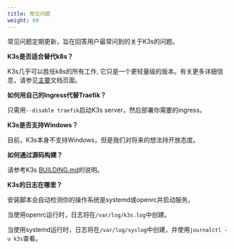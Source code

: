 ```yaml
---
title: 常见问题
weight: 60
---
```


常见问题定期更新，旨在回答用户最常问到的关于K3s的问题。

**K3s是否适合替代k8s？**

K3s几乎可以胜任k8s的所有工作, 它只是一个更轻量级的版本。有关更多详细信息，请参见[主要]({{<baseurl>}}/k3s/latest/en/)文档页面。

**如何用自己的Ingress代替Traefik？**

只需用`--disable traefik`启动K3s server，然后部署你需要的ingress。

**K3s是否支持Windows？**

目前，K3s本身不支持Windows，但是我们对将来的想法持开放态度。

**如何通过源码构建？**

请参考K3s [BUILDING.md](https://github.com/rancher/k3s/blob/master/BUILDING.md)的说明。

**K3s的日志在哪里？**

安装脚本会自动检测你的操作系统是systemd或openrc并启动服务。

当使用openrc运行时，日志将在`/var/log/k3s.log`中创建。

当使用systemd运行时，日志将在`/var/log/syslog`中创建，并使用`journalctl -u k3s`查看。